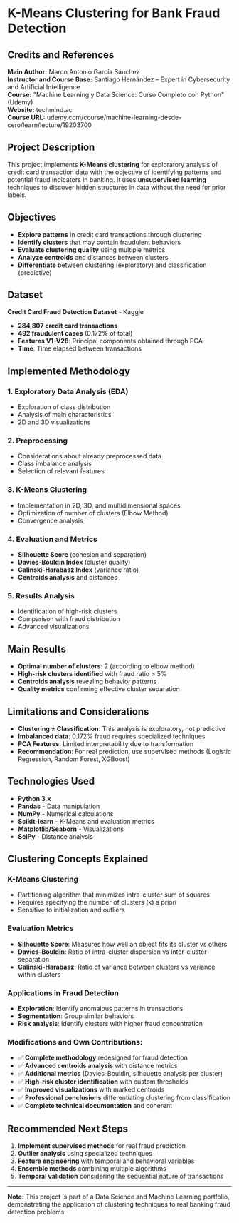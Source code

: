 # K-Means Clustering for Bank Fraud Detection

## Credits and References

**Main Author:** Marco Antonio García Sánchez  
**Instructor and Course Base:** Santiago Hernández – Expert in Cybersecurity and Artificial Intelligence  
**Course:** "Machine Learning y Data Science: Curso Completo con Python" (Udemy)  
**Website:** techmind.ac  
**Course URL:** udemy.com/course/machine-learning-desde-cero/learn/lecture/19203700

## Project Description

This project implements **K-Means clustering** for exploratory analysis of credit card transaction data with the objective of identifying patterns and potential fraud indicators in banking. It uses **unsupervised learning** techniques to discover hidden structures in data without the need for prior labels.

## Objectives

- **Explore patterns** in credit card transactions through clustering
- **Identify clusters** that may contain fraudulent behaviors
- **Evaluate clustering quality** using multiple metrics
- **Analyze centroids** and distances between clusters
- **Differentiate** between clustering (exploratory) and classification (predictive)

## Dataset

**Credit Card Fraud Detection Dataset** - Kaggle
- **284,807 credit card transactions**
- **492 fraudulent cases** (0.172% of total)
- **Features V1-V28**: Principal components obtained through PCA
- **Time**: Time elapsed between transactions

## Implemented Methodology

### 1. **Exploratory Data Analysis (EDA)**
- Exploration of class distribution
- Analysis of main characteristics
- 2D and 3D visualizations

### 2. **Preprocessing**
- Considerations about already preprocessed data
- Class imbalance analysis
- Selection of relevant features

### 3. **K-Means Clustering**
- Implementation in 2D, 3D, and multidimensional spaces
- Optimization of number of clusters (Elbow Method)
- Convergence analysis

### 4. **Evaluation and Metrics**
- **Silhouette Score** (cohesion and separation)
- **Davies-Bouldin Index** (cluster quality)
- **Calinski-Harabasz Index** (variance ratio)
- **Centroids analysis** and distances

### 5. **Results Analysis**
- Identification of high-risk clusters
- Comparison with fraud distribution
- Advanced visualizations

## Main Results

- **Optimal number of clusters**: 2 (according to elbow method)
- **High-risk clusters identified** with fraud ratio > 5%
- **Centroids analysis** revealing behavior patterns
- **Quality metrics** confirming effective cluster separation

## Limitations and Considerations

- **Clustering ≠ Classification**: This analysis is exploratory, not predictive
- **Imbalanced data**: 0.172% fraud requires specialized techniques
- **PCA Features**: Limited interpretability due to transformation
- **Recommendation**: For real prediction, use supervised methods (Logistic Regression, Random Forest, XGBoost)

## Technologies Used

- **Python 3.x**
- **Pandas** - Data manipulation
- **NumPy** - Numerical calculations
- **Scikit-learn** - K-Means and evaluation metrics
- **Matplotlib/Seaborn** - Visualizations
- **SciPy** - Distance analysis

## Clustering Concepts Explained

### **K-Means Clustering**
- Partitioning algorithm that minimizes intra-cluster sum of squares
- Requires specifying the number of clusters (k) a priori
- Sensitive to initialization and outliers

### **Evaluation Metrics**
- **Silhouette Score**: Measures how well an object fits its cluster vs others
- **Davies-Bouldin**: Ratio of intra-cluster dispersion vs inter-cluster separation
- **Calinski-Harabasz**: Ratio of variance between clusters vs variance within clusters

### **Applications in Fraud Detection**
- **Exploration**: Identify anomalous patterns in transactions
- **Segmentation**: Group similar behaviors
- **Risk analysis**: Identify clusters with higher fraud concentration

### **Modifications and Own Contributions:**
- ✅ **Complete methodology** redesigned for fraud detection
- ✅ **Advanced centroids analysis** with distance metrics
- ✅ **Additional metrics** (Davies-Bouldin, silhouette analysis per cluster)
- ✅ **High-risk cluster identification** with custom thresholds
- ✅ **Improved visualizations** with marked centroids
- ✅ **Professional conclusions** differentiating clustering from classification
- ✅ **Complete technical documentation** and coherent

## Recommended Next Steps

1. **Implement supervised methods** for real fraud prediction
2. **Outlier analysis** using specialized techniques
3. **Feature engineering** with temporal and behavioral variables
4. **Ensemble methods** combining multiple algorithms
5. **Temporal validation** considering the sequential nature of transactions


---

**Note:** This project is part of a Data Science and Machine Learning portfolio, demonstrating the application of clustering techniques to real banking fraud detection problems.
